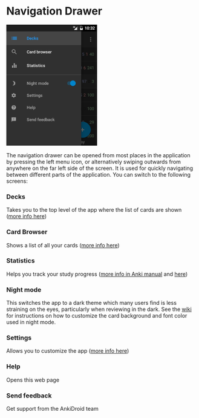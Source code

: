 # Navigation Drawer

![navigation_drawer.png](img/2-navigation_drawer.png)

The navigation drawer can be opened from most places in the application by pressing the left menu icon,
or alternatively swiping outwards from anywhere on the far left side of the screen. It is used
for quickly navigating between different parts of the application. You can switch to the following screens:

### Decks

Takes you to the top level of the app where the list of cards are shown ([more info here](deck-picker.md))

### Card Browser

Shows a list of all your cards ([more info here](browser.md))

### Statistics

Helps you track your study progress ([more info in Anki manual](https://docs.ankiweb.net/stats.html#statistics) and [here](advanced-features/advanced-statistics.md))

### Night mode

This switches the app to a dark theme which many users find is less straining on the eyes, particularly when reviewing in the dark. See the <a href="https://github.com/ankidroid/Anki-Android/wiki/Advanced-formatting#customize-night-mode-colors">wiki</a> for instructions on how to customize the card background and font color used in night mode.

### Settings

Allows you to customize the app ([more info here](settings.md))

### Help

Opens this web page

### Send feedback

Get support from the AnkiDroid team
